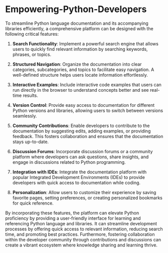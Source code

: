 # Empowering-Python-Developers
To streamline Python language documentation and its accompanying libraries efficiently, a comprehensive platform can be designed with the following critical features:

1. **Search Functionality**: Implement a powerful search engine that allows users to quickly find relevant information by searching keywords, phrases, or topics.

2. **Structured Navigation**: Organize the documentation into clear categories, subcategories, and topics to facilitate easy navigation. A well-defined structure helps users locate information effortlessly.

3. **Interactive Examples**: Include interactive code examples that users can run directly in the browser to understand concepts better and see real-time results.

4. **Version Control**: Provide easy access to documentation for different Python versions and libraries, allowing users to switch between versions seamlessly.

5. **Community Contributions**: Enable developers to contribute to the documentation by suggesting edits, adding examples, or providing feedback. This fosters collaboration and ensures that the documentation stays up-to-date.

6. **Discussion Forums**: Incorporate discussion forums or a community platform where developers can ask questions, share insights, and engage in discussions related to Python programming.

7. **Integration with IDEs**: Integrate the documentation platform with popular Integrated Development Environments (IDEs) to provide developers with quick access to documentation while coding.

8. **Personalization**: Allow users to customize their experience by saving favorite pages, setting preferences, or creating personalized bookmarks for quick reference.

By incorporating these features, the platform can elevate Python proficiency by providing a user-friendly interface for learning and referencing Python language and libraries. It can streamline development processes by offering quick access to relevant information, reducing search time, and promoting best practices. Furthermore, fostering collaboration within the developer community through contributions and discussions can create a vibrant ecosystem where knowledge sharing and learning thrive.
